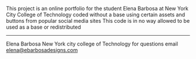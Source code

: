 This project is an online portfolio for the student Elena Barbosa at New York City College of Technology 
coded without a base using certain assets and buttons from popular social media sites
This code is in no way allowed to be used as a base or redistributed

---
Elena Barbosa
New York city college of Technology 
for questions email elena@ebarbosadesigns.com
